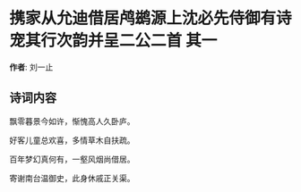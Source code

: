 # 携家从允迪借居鸬鹚源上沈必先侍御有诗宠其行次韵并呈二公二首  其一

**作者**: 刘一止

## 诗词内容

飘零暮景今如许，惭愧高人久卧庐。

好客儿童总欢喜，多情草木自扶疏。

百年梦幻真何有，一壑风烟尚借居。

寄谢南台温御史，此身休戚正关渠。

